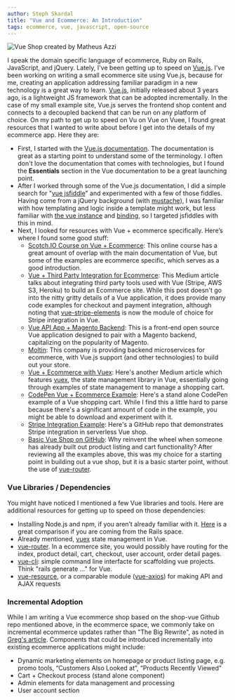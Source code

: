 ```yaml
---
author: Steph Skardal
title: "Vue and Ecommerce: An Introduction"
tags: ecommerce, vue, javascript, open-source
---
```


<img src="/blog/2018/02/19/vue-in-ecommerce/vue-shop.png" alt="Vue Shop created by Matheus Azzi" /><br />

I speak the domain specific language of ecommerce, Ruby on Rails, JavaScript, and jQuery. Lately, I've been getting up to speed on [Vue.js](https://vuejs.org/). I've been working on writing a small ecommerce site using Vue.js, because for me, creating an application addressing familiar paradigm in a new technology is a great way to learn. [Vue.js](https://vuejs.org/), initially released about 3 years ago, is a lightweight JS framework that can be adopted incrementally. In the case of my small example site, Vue.js serves the frontend shop content and connects to a decoupled backend that can be run on any platform of choice. On my path to get up to speed on Vu on Vue on Vuee, I found great resources that I wanted to write about before I get into the details of my ecommerce app. Here they are:

* First, I started with the [Vue.js documentation](https://vuejs.org/v2/guide/). The documentation is great as a starting point to understand some of the terminology. I often don't love the documentation that comes with technologies, but I found the <b>Essentials</b> section in the Vue documentation to be a great launching point.
* After I worked through some of the Vue.js documentation, I did a simple search for "[vue jsfiddle](https://www.google.com/search?q=vue+jsfiddle)" and experimented with a few of those fiddles. Having come from a jQuery background (with [mustache](https://mustache.github.io/)), I was familiar with how templating and logic inside a template might work, but less familiar with [the vue instance](https://vuejs.org/v2/guide/instance.html) and [binding](https://vuejs.org/v2/guide/class-and-style.html), so I targeted jsfiddles with this in mind.
* Next, I looked for resources with Vue + ecommerce specifically. Here’s where I found some good stuff:
    * [Scotch.IO Course on Vue + Ecommerce](https://scotch.io/courses/build-an-online-shop-with-vue/introduction): This online course has a great amount of overlap with the main documentation of Vue, but some of the examples are ecommerce specific, which serves as a good introduction.
    * [Vue + Third Party Integration for Ecommerce](https://medium.com/@connorleech/standing-on-the-shoulders-of-giants-node-js-vue-2-stripe-heroku-and-amazon-s3-c6fe03ee1118): This Medium article talks about integrating third party tools used with Vue (Stripe, AWS S3, Heroku) to build an Ecommerce site. While this post doesn't go into the nitty gritty details of a Vue application, it does provide many code examples for checkout and payment integration, although noting that [vue-stripe-elements](https://github.com/fromAtoB/vue-stripe-elements) is now the module of choice for Stripe integration in Vue.
    * [Vue API App + Magento Backend](https://vuejsfeed.com/blog/vue-js-storefront-pwa-for-ecommerce): This is a front-end open source Vue application designed to pair with a Magento backend, capitalizing on the popularity of Magento.
    * [Moltin](https://moltin.com/): This company is providing backend microservices for ecommerce, with Vue.js support (and other technologies) to build out your store.
    * [Vue + Ecommerce with Vuex](https://travishorn.com/vue-online-store-with-shopping-cart-c072433f8d9e): Here's another Medium article which features [vuex](https://vuex.vuejs.org/en/), the state management library in Vue, essentially going through examples of state management to manage a shopping cart.
    * [CodePen Vue + Ecommerce Example](https://codepen.io/mjweaver01/pen/yerzox): Here's a stand alone CodePen example of a Vue shopping cart. While I find this a little hard to parse because there's a significant amount of code in the example, you might be able to download and experiment with it.
    * [Stripe Integration Example](https://github.com/sdras/sample-vue-shop): Here's a GitHub repo that demonstrates Stripe integration in serverless Vue shop. 
    * [Basic Vue Shop on GitHub](https://github.com/matheusazzi/shop-vue): Why reinvent the wheel when someone has already built out product listing and cart functionality? After reviewing all the examples above, this was my choice for a starting point in building out a vue shop, but it is a basic starter point, without the use of [vue-router](https://router.vuejs.org/en/).

### Vue Libraries / Dependencies 

You might have noticed I mentioned a few Vue libraries and tools. Here are additional resources for getting up to speed on those dependencies:

* Installing Node.js and npm, if you aren’t already familiar with it. [Here](https://www.quora.com/How-does-npm-compare-to-other-packaging-systems-like-Ruby-gems-and-Pythons-pip) is a great comparison if you are coming from the Rails space.
* Already mentioned, [vuex](https://vuex.vuejs.org/en/intro.html) state management in Vue.
* [vue-router](https://router.vuejs.org/en/). In a ecommerce site, you would possibly have routing for the index, product detail, cart, checkout, user account, order detail pages.
* [vue-cli](https://github.com/vuejs/vue-cli): simple command line interfacte for scaffolding vue projects. Think "rails generate ..." for Vue.
* [vue-resource](https://github.com/pagekit/vue-resource), or a comparable module ([vue-axios](https://alligator.io/vuejs/rest-api-axios/)) for making API and AJAX requests

### Incremental Adoption

While I am writing a Vue ecommerce shop based on the shop-vue Github repo mentioned above, in the ecommerce space, we commonly take on incremental ecommerce updates rather than "The Big Rewrite", as noted in [Greg's article](https://www.endpoint.com/blog/2017/12/26/enhancing-your-sites-with-vue). Components that could be introduced incrementally into existing ecommerce applications might include:

* Dynamic marketing elements on homepage or product listing page, e.g. promo tools, “Customers Also Looked at”, “Products Recently Viewed”
* Cart + Checkout process (stand alone component)
* Admin elements for data management and processing
* User account section
